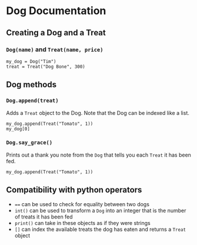# Dog Documentation
## Creating a Dog and a Treat
### `Dog(name)` and `Treat(name, price)`
```
my_dog = Dog("Tim")
treat = Treat("Dog Bone", 300)
```
## Dog methods

### `Dog.append(treat)`
Adds a `Treat` object to the Dog. Note that the Dog can be indexed like a list.
```
my_dog.append(Treat("Tomato", 1))
my_dog[0]
```

### `Dog.say_grace()`
Prints out a thank you note from the `Dog` that tells you each `Treat` it has been fed.
```
my_dog.append(Treat("Tomato", 1))
```

## Compatibility with python operators
- `==` can be used to check for equality between two dogs
- `int()` can be used to transform a `Dog` into an integer that is the number of treats it has been fed
- `print()` can take in these objects as if they were strings
- `[]` can index the available treats the dog has eaten and returns a `Treat` object